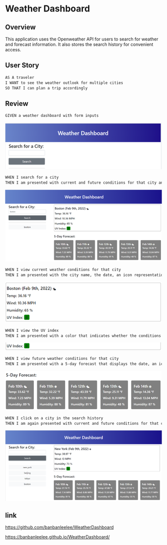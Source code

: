 # Weather Dashboard

## Overview

This application uses the Openweather API for users to search for weather and forecast information. It also stores the search history for convenient access.

## User Story

```md
AS A traveler
I WANT to see the weather outlook for multiple cities
SO THAT I can plan a trip accordingly
```

## Review

```md
GIVEN a weather dashboard with form inputs
```
![](./asset/images/demo1.png)

```md
WHEN I search for a city
THEN I am presented with current and future conditions for that city and that city is added to the search history
```
![](./asset/images/demo2.png)

```md
WHEN I view current weather conditions for that city
THEN I am presented with the city name, the date, an icon representation of weather conditions, the temperature, the humidity, the wind speed, and the UV index
```
![](./asset/images/demo3.png)

```md
WHEN I view the UV index
THEN I am presented with a color that indicates whether the conditions are favorable, moderate, or severe
```
![](./asset/images/demo4.png)

```md
WHEN I view future weather conditions for that city
THEN I am presented with a 5-day forecast that displays the date, an icon representation of weather conditions, the temperature, the wind speed, and the humidity
```
![](./asset/images/demo5.png)

```md
WHEN I click on a city in the search history
THEN I am again presented with current and future conditions for that city
```
![](./asset/images/demo6.png)

## link

https://github.com/banbanleelee/WeatherDashboard

https://banbanleelee.github.io/WeatherDashboard/